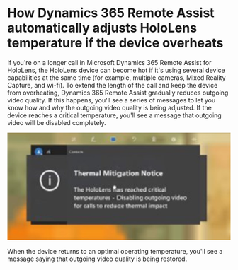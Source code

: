 
# How Dynamics 365 Remote Assist automatically adjusts HoloLens temperature if the device overheats

If you're on a longer call in Microsoft Dynamics 365 Remote Assist for HoloLens, the HoloLens device can become hot if it's using 
several device capabilities at the same time (for example, multiple cameras, Mixed Reality Capture, and wi-fi). To extend the length of the call and keep the device 
from overheating, Dynamics 365 Remote Assist gradually reduces outgoing video quality. If this happens, you'll see a series of messages to let you know how and why the 
outgoing video quality is being adjusted. If the device reaches a critical temperature, you'll see a message that outgoing video will be disabled completely. 

![Screenshot of HoloLens message showing device is reaching critical temperature.](media/hololens-thermal-critical.jpg "Screenshot of HoloLens message showing device is reaching critical temperature")

When the device returns to an optimal operating temperature, you'll see a message saying that outgoing video quality is being restored.

